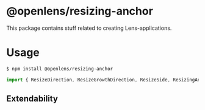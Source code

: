 # @openlens/resizing-anchor

This package contains stuff related to creating Lens-applications. 

# Usage

```bash
$ npm install @openlens/resizing-anchor
```

```typescript
import { ResizeDirection, ResizeGrowthDirection, ResizeSide, ResizingAnchor } from "@openlens/resizing-anchor";
```

## Extendability
